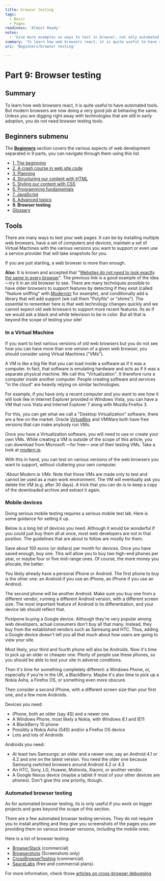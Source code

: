 ```yaml
---
title: browser testing
tags:
  - Basic
  - Pages
readiness: 'Almost Ready'
notes:
  - 'Give more examples on ways to test in browser, not only automated commercial tools, but maybe talk about linting, etc.'
summary: 'To learn how web browsers react, it is quite useful to have automated tools. But modern browsers are now doing a very good job at behaving the same. Unless you are digging right away with technologies that are still in early adoption, you do not need browser testing tools.'
uri: 'Beginners/browser testing'

---
```

# Part 9: Browser testing

## Summary

To learn how web browsers react, it is quite useful to have automated tools. But modern browsers are now doing a very good job at behaving the same. Unless you are digging right away with technologies that are still in early adoption, you do not need browser testing tools.

## Beginners submenu

The **[Beginners](/Beginners)** section covers the various aspects of web development separated in 9 parts, you can navigate through them using this list.

-   [1. The beginning](/Beginners/the_beginning)
-   [2. A crash course in web site code](/Beginners/crash_course)
-   [3. Planning](/Beginners/planning)
-   [4. Structuring our content with HTML](/Beginners/html)
-   [5. Styling our content with CSS](/Beginners/css)
-   [6. Programming fundamentals](/Beginners/programming)
-   [7. JavaScript](/Beginners/javascript)
-   [8. Advanced topics](/Beginners/advanced)
-   **9. Browser testing**
-   [Glossary](/Beginners/glossary)

## Tools

There are many ways to test your web pages. It can be by installing multiple web browsers, have a set of computers and devices, maintain a set of Virtual Machines with the various versions you want to support or even use a service provider that will take snapshots for you.

If you are just starting, a web browser is more than enough.

**Also**: It is known and accepted that "[Websites do not *need* to look exactly the same in every browser](http://dowebsitesneedtolookexactlythesameineverybrowser.com/)". The previous link is a good example of the idea —try it in an old browser to see. There are many techniques possible to have older browsers to support features by detecting if they exist (called "feature sniffing" with [Modernizr](http://modernizr.com) for example), and conditionally add a library that will add support (we call them "Polyfils" or "shims"). The essential to remember here is that web technology changes quickly and we cannot expect old web browsers to support more recent features. Its as if we would ask a black and white television to be in color. But all that is beyond the scope of testing your site!

### In a Virtual Machine

If you want to test various versions of old web browsers but you do not see how you can have more than one version of a given web browser, you should consider using Virtual Machines ("VMs").

A VM is like a big file that you can load inside a software as if it was a computer. In fact, that software is emulating hardware and acts as if it was a separate physical machine. We call this "Virtualization". It therefore runs a computer *inside* another computer. People creating software and services "in the cloud" are heavily relying on similar technologies.

For example, if you have only a recent computer and you want to see how it will look like in Internet Explorer provided in Windows Vista, you can have a VM that runs Vista and Internet Explorer 7 along with Mozilla Firefox 3.

For this, you can get what we call a "Desktop Virtualization" software, there are a few on the market. Oracle [VirtualBox](https://www.virtualbox.org/) and VMWare both have free versions that can make anybody run VMs.

Once you have a Virtualization software, you will need to use or create your own VMs. While creating a VM is outside of the scope of this article, you can download from Microsoft —for free— one of their testing VMs. Take a look at [modern.ie](http://modern.ie).

With this in hand, you can test on various versions of the web browsers you want to support, without cluttering your own computer.

'*About Modern.ie VMs*: Note that those VMs are made only to test and cannot be used as a main work environment. The VM will eventually ask you delete the VM (e.g. after 30 days). A trick that you can do is to keep a copy of the downloaded archive and extract it again.

### Mobile devices

Doing serious mobile testing requires a serious mobile test lab. Here is some guidance for setting it up.

Below is a long list of devices you need. Although it would be wonderful if you could just buy them all at once, most web developers are not in that position. The guidelines that are about to follow are mostly for them.

Save about 100 euros (or dollars) per month for devices. Once you have saved enough, buy one. This will allow you to buy two high-end phones per year, or maybe four or five mid-range ones. Of course, the more money you allocate, the better.

You likely already have a personal iPhone or Android. The first phone to buy is the other one: an Android if you use an iPhone, an iPhone if you use an Android.

The second phone will be another Android. Make sure you buy one from a different vendor, running a different Android version, with a different screen size. The most important feature of Android is its differentiation, and your device lab should reflect that.

Postpone buying a Google device. Although they're very popular among web developers, actual consumers don't buy all that many. Instead, they buy from the established vendors such as Samsung and HTC. Thus, adding a Google device doesn't tell you all that much about how users are going to view your site.

Most likely, your third and fourth phone will also be Androids. Now it's time to pick up an older or cheaper one. Plenty of people use these phones, so you should be able to test your site in adverse conditions.

Then it's time for something completely different: a Windows Phone, or, especially if you're in the UK, a BlackBerry. Maybe it's also time to pick up a Nokia Asha, a Firefox OS, or something even more obscure.

Then consider a second iPhone, with a different screen size than your first one, and a few more Androids.

Devices you need:

-   iPhone, both an older (say 4S) and a newer one
-   A Windows Phone, most likely a Nokia, with Windows 8.1 and IE11
-   A BlackBerry 10 phone
-   Possibly a Nokia Asha (S40) and/or a Firefox OS device
-   Lots and lots of Androids

Androids you need:

-   At least two Samsungs: an older and a newer one; say an Android 4.1 or 4.2 and one on the latest version. You need the older one because Samsung switched browsers around Android 4.2 or 4.3
-   An HTC, Sony, LG, Huawei, Motorola, Xiaomi, or another vendor.
-   A Google Nexus device (maybe a tablet if most of your other devices are phones). Don't give this one priority, though.

### Automated browser testing

As for automated browser testing, its is only useful if you work on bigger projects and goes beyond the scope of this section.

There are a few automated browser testing services. They do not require you to install anything and they give you screenshots of the pages you are providing them on various browser versions, including the mobile ones.

Here is a list of browser testing:

-   [BrowserStack](http://www.browserstack.com/) (commercial)
-   [Browsershots](http://browsershots.org/) (Screenshots only)
-   [CrossBrowserTesting](http://crossbrowsertesting.com/) (commercial)
-   [SauceLabs](https://saucelabs.com/) (free and commercial plans).

For more information, check those [articles on cross-browser debugging](/concepts/cross_browser_techniques).

